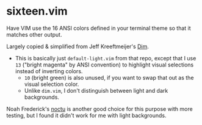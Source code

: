 # sixteen.vim

Have VIM use the 16 ANSI colors defined in your terminal theme so that it matches other output.

Largely copied & simplified from Jeff Kreeftmeijer's [Dim](https://github.com/jeffkreeftmeijer/vim-dim).
  - This is basically just `default-light.vim` from that repo, except that I use `13` ("bright magenta" by ANSI convention) to highlight visual selections instead of inverting colors.
    - `10` (bright green) is also unused, if you want to swap that out as the visual selection color.
    - Unlike `dim.vim`, I don't distinguish between light and dark backgrounds.

Noah Frederick's [noctu](https://github.com/noahfrederick/vim-noctu) is another good choice for this purpose with more testing, but I found it didn't work for me with light backgrounds.

